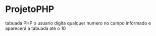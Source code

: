 # ProjetoPHP
tabuada PHP
o usuario digita qualquer numero no campo informado e aparecerá a tabuada até o 10
